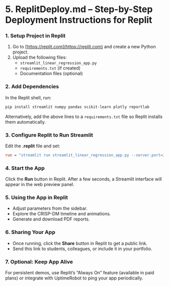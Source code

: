 # 5. ReplitDeploy.md – Step-by-Step Deployment Instructions for Replit

### 1. Setup Project in Replit
1. Go to [https://replit.com](https://replit.com) and create a new Python project.
2. Upload the following files:
   - `streamlit_linear_regression_app.py`
   - `requirements.txt` (if created)
   - Documentation files (optional)

### 2. Add Dependencies
In the Replit shell, run:
```bash
pip install streamlit numpy pandas scikit-learn plotly reportlab
```

Alternatively, add the above lines to a `requirements.txt` file so Replit installs them automatically.

### 3. Configure Replit to Run Streamlit
Edit the **.replit** file and set:
```ini
run = "streamlit run streamlit_linear_regression_app.py --server.port=3000 --server.address=0.0.0.0"
```

### 4. Start the App
Click the **Run** button in Replit. After a few seconds, a Streamlit interface will appear in the web preview panel.

### 5. Using the App in Replit
- Adjust parameters from the sidebar.
- Explore the CRISP-DM timeline and animations.
- Generate and download PDF reports.

### 6. Sharing Your App
- Once running, click the **Share** button in Replit to get a public link.
- Send this link to students, colleagues, or include it in your portfolio.

### 7. Optional: Keep App Alive
For persistent demos, use Replit’s “Always On” feature (available in paid plans) or integrate with UptimeRobot to ping your app periodically.
